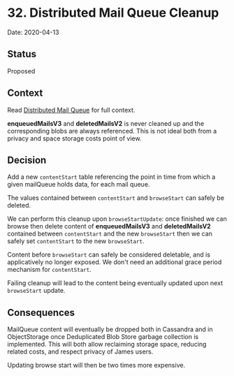 # 32. Distributed Mail Queue Cleanup

Date: 2020-04-13

## Status

Proposed

## Context

Read [Distributed Mail Queue](0031-distributed-mail-queue.md) for full context.

**enqueuedMailsV3** and **deletedMailsV2** is never cleaned up and the corresponding blobs are always referenced. This is not
ideal both from a privacy and space storage costs point of view.

## Decision

Add a new `contentStart` table referencing the point in time from which a given mailQueue holds data, for each mail queue.

The values contained between `contentStart` and `browseStart` can safely be deleted.

We can perform this cleanup upon `browseStartUpdate`: once finished we can browse then delete content of **enqueuedMailsV3**
and **deletedMailsV2** contained between `contentStart` and the new `browseStart` then we can safely set `contentStart` 
to the new `browseStart`.

Content before `browseStart` can safely be considered deletable, and is applicatively no longer exposed. We don't need an
additional grace period mechanism for `contentStart`.

Failing cleanup will lead to the content being eventually updated upon next `browseStart` update.

## Consequences

MailQueue content will eventually be dropped both in Cassandra and in ObjectStorage once Deduplicated Blob Store garbage 
collection is implemented. This will both allow reclaiming storage space, reducing related costs, and respect privacy 
of James users.

Updating browse start will then be two times more expensive.
